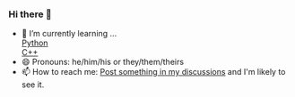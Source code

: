 ### Hi there 👋
- 🌱 I’m currently learning ...  
  [Python](https://python.org)  
  [C++](https://isocpp.org)
- 😄 Pronouns: he/him/his or they/them/theirs
- 📫 How to reach me: [Post something in my discussions](https://github.com/void5/void5/discussions/new?category=general) and I'm likely to see it.

  
<!--
**void5/void5** is a ✨ _special_ ✨ repository because its `README.md` (this file) appears on your GitHub profile.

Here are some ideas to get you started:

- 🔭 I’m currently working on ...
- 🌱 I’m currently learning ...
- 👯 I’m looking to collaborate on ...
- 🤔 I’m looking for help with ...
- 💬 Ask me about ...
- 📫 How to reach me: ...
- 😄 Pronouns: ...
- ⚡ Fun fact: ...
-->
